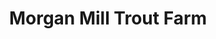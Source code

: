---
title: "Morgan Mill Trout Farm"
url: /brevard/morgan-mill-trout-farm/
shop: Landwirtschaftlich
---